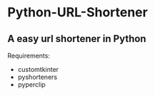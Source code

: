 # Python-URL-Shortener
## A easy url shortener in Python

Requirements: 
- customtkinter
- pyshorteners
- pyperclip


